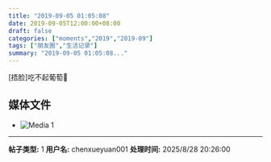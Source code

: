```yaml
---
title: "2019-09-05 01:05:08"
date: 2019-09-05T12:00:00+08:00
draft: false
categories: ["moments","2019","2019-09"]
tags: ["朋友圈","生活记录"]
summary: "2019-09-05 01:05:08..."
---
```


[捂脸]吃不起葡萄🍇

## 媒体文件

- ![Media 1](/Moments/photos/2019-09-05/201909050105080.jpg)

---

**帖子类型:** 1
**用户名:** chenxueyuan001
**处理时间:** 2025/8/28 20:26:00
